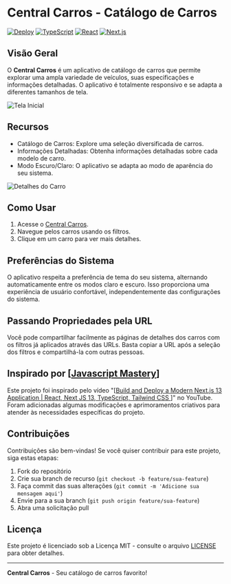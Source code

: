 # Central Carros - Catálogo de Carros

[![Deploy](https://img.shields.io/badge/Deploy-Ver%20no%20Vercel-brightgreen)](https://car-app-project-ipvz.vercel.app/)
[![TypeScript](https://img.shields.io/badge/TypeScript-4.3.5-blue)](https://www.typescriptlang.org/)
[![React](https://img.shields.io/badge/React-17.0.2-blue)](https://reactjs.org/)
[![Next.js](https://img.shields.io/badge/Next.js-11.1.0-blue)](https://nextjs.org/)

## Visão Geral

O **Central Carros** é um aplicativo de catálogo de carros que permite explorar uma ampla variedade de veículos, suas especificações e informações detalhadas. O aplicativo é totalmente responsivo e se adapta a diferentes tamanhos de tela.

![Tela Inicial](screenshots/tela_inicial.png)

## Recursos

- Catálogo de Carros: Explore uma seleção diversificada de carros.
- Informações Detalhadas: Obtenha informações detalhadas sobre cada modelo de carro.
- Modo Escuro/Claro: O aplicativo se adapta ao modo de aparência do seu sistema.

![Detalhes do Carro](screenshots/detalhes_do_carro.png)

## Como Usar

1. Acesse o [Central Carros](https://car-app-project-ipvz.vercel.app/).
2. Navegue pelos carros usando os filtros.
3. Clique em um carro para ver mais detalhes.

## Preferências do Sistema

O aplicativo respeita a preferência de tema do seu sistema, alternando automaticamente entre os modos claro e escuro. Isso proporciona uma experiência de usuário confortável, independentemente das configurações do sistema.

## Passando Propriedades pela URL

Você pode compartilhar facilmente as páginas de detalhes dos carros com os filtros já aplicados através das URLs. Basta copiar a URL após a seleção dos filtros e compartilhá-la com outras pessoas.

## Inspirado por [[Javascript Mastery](https://www.youtube.com/@javascriptmastery)]

Este projeto foi inspirado pelo vídeo "[[Build and Deploy a Modern Next.js 13 Application | React, Next JS 13, TypeScript, Tailwind CSS
](https://www.youtube.com/watch?v=pUNSHPyVryU&t=8509s)]" no YouTube. Foram adicionadas algumas modificações e aprimoramentos criativos para atender às necessidades específicas do projeto.

## Contribuições

Contribuições são bem-vindas! Se você quiser contribuir para este projeto, siga estas etapas:

1. Fork do repositório
2. Crie sua branch de recurso (`git checkout -b feature/sua-feature`)
3. Faça commit das suas alterações (`git commit -m 'Adicione sua mensagem aqui'`)
4. Envie para a sua branch (`git push origin feature/sua-feature`)
5. Abra uma solicitação pull

## Licença

Este projeto é licenciado sob a Licença MIT - consulte o arquivo [LICENSE](LICENSE) para obter detalhes.

---

**Central Carros** - Seu catálogo de carros favorito!
